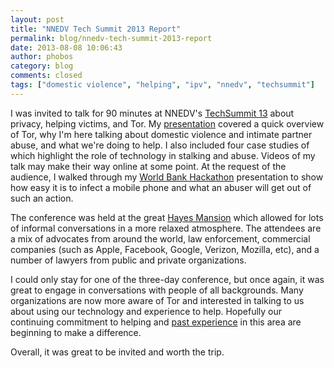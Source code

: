 ```yaml
---
layout: post
title: "NNEDV Tech Summit 2013 Report"
permalink: blog/nnedv-tech-summit-2013-report
date: 2013-08-08 10:06:43
author: phobos
category: blog
comments: closed
tags: ["domestic violence", "helping", "ipv", "nnedv", "techsummit"]
---
```


I was invited to talk for 90 minutes at NNEDV's [TechSummit 13](http://nnedv.org/projects/safetynet/3701-techsummit2013.html) about privacy, helping victims, and Tor. My [presentation](https://svn.torproject.org/svn/projects/presentations/2013-07-30-NNEDV-Presentation.pdf) covered a quick overview of Tor, why I'm here talking about domestic violence and intimate partner abuse, and what we're doing to help. I also included four case studies of which highlight the role of technology in stalking and abuse. Videos of my talk may make their way online at some point. At the request of the audience, I walked through my [World Bank Hackathon](https://svn.torproject.org/svn/projects/presentations/2013-01-27-WorldBank-fuerza-presentation.html) presentation to show how easy it is to infect a mobile phone and what an abuser will get out of such an action.

The conference was held at the great [Hayes Mansion](http://www.hayesmansion.com/) which allowed for lots of informal conversations in a more relaxed atmosphere. The attendees are a mix of advocates from around the world, law enforcement, commercial companies (such as Apple, Facebook, Google, Verizon, Mozilla, etc), and a number of lawyers from public and private organizations.

I could only stay for one of the three-day conference, but once again, it was great to engage in conversations with people of all backgrounds. Many organizations are now more aware of Tor and interested in talking to us about using our technology and experience to help. Hopefully our continuing commitment to helping and [past experience](https://blog.torproject.org/category/tags/ipv) in this area are beginning to make a difference.

Overall, it was great to be invited and worth the trip.
